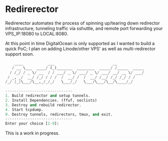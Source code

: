 # Redirerector
Redirerector automates the process of spinning up/tearing down redirector infrastructure, tunneling traffic via sshuttle, and remote port forwarding your VPS_IP:18080 to LOCAL:8080.

At this point in time DigitalOcean is only supported as I wanted to build a quick PoC; I plan on adding Linode/other VPS' as well as multi-redirector support soon. 

```python
    ____           ___                          __                        
   / __ \___  ____/ (_)_______  ________  _____/ /_____  _____            
  / /_/ / _ \/ __  / / ___/ _ \/ ___/ _ \/ ___/ __/ __ \/ ___/            
 / _, _/  __/ /_/ / / /  /  __/ /  /  __/ /__/ /_/ /_/ / /                
/_/ |_|\___/\__,_/_/_/   \___/_/   \___/\___/\__/\____/_/      
        
------------------------------
1. Build redirector and setup tunnels.
2. Install Dependencies. (ffuf, seclists)
3. Destroy and rebuild redirector.
4. Start tcpdump.
9. Destroy tunnels, redirectors, tmux, and exit.
------------------------------
Enter your choice [1-9]:
  ```

This is a work in progress.
